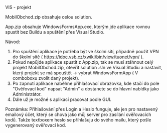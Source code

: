 VIS - projekt

MobilObchod.zip obsahuje celou solution.


App.zip obsahuje WindowsFormsApp.exe, kterým jde aplikace rovnou spustit bez Buildu a spuštění přes Visual Studio. 

Návod:

1. Pro spuštění aplikace je potřeba být ve školní sítí, případně použít VPN do školní sítě ( https://idoc.vsb.cz/xwiki/bin/view/tuonet/vpn/ ).
2. Pokud nepůjde aplikace spustit z App.zip, tak se musí stáhnout celý projekt MobilObchod.zip, otevřít solution .sln ve Visual Studiu a nastavit, který projekt se má spouštět -> vybrat WindowsFormApp ( V comboboxu zvolit daný projekt).
3. Po zapnutí aplikace naběhne přihlašovací obrazovka, kde stačí do pole "Ověřovací kod" napsat "Admin" a dostanete se do hlavní nabídky jako Administrátor.
4. Dále už je možné s aplikací pracovat podle GUI.


Poznámka: Přihlašování přes Login a Heslo funguje, ale jen pro  nastavený emailový účet, který se chová jako můj server pro zasílání ověřovacích kodů. Takže textboxem heslo se přihlašuju do svého mailu, který pošle vygenerovaný ověřovací kod.
